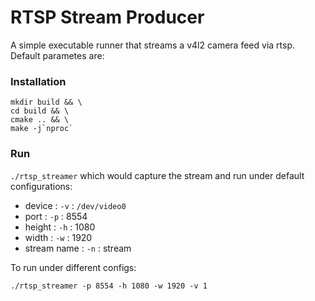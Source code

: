 # RTSP Stream Producer
A simple executable runner that streams a v4l2 camera feed via rtsp. Default parametes are:

### Installation
```
mkdir build && \
cd build && \
cmake .. && \
make -j`nproc`
```

### Run

`./rtsp_streamer` which would capture the stream and run under default configurations:

* device : `-v` : `/dev/video0`
* port : `-p` : 8554
* height : `-h` : 1080
* width : `-w` : 1920
* stream name : `-n` : stream

To run under different configs:
```
./rtsp_streamer -p 8554 -h 1080 -w 1920 -v 1
```